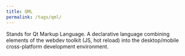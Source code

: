 ```yaml
---
title: QML
permalink: /tags/qml/
---
```


Stands for Qt Markup Language. A declarative language combining elements of the webdev toolkit (JS, hot reload) into the desktop/mobile cross-platform development environment.
